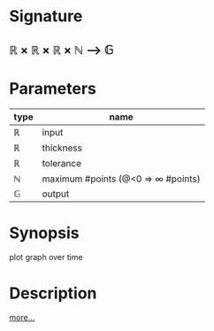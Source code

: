 # Signature
## ℝ × ℝ × ℝ × ℕ ⟶ 𝔾

# Parameters

| type | name |
|------|------|
|ℝ|input|
|ℝ|thickness|
|ℝ|tolerance|
|ℕ|maximum #points (@<0 ⇒ ∞ #points)|
|𝔾|output|

# Synopsis
plot graph over time

# Description

[more...](https://en.wikipedia.org/wiki/Graph_of_a_function)